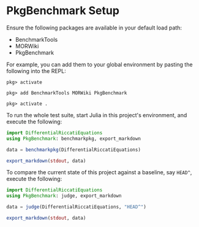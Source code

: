 # PkgBenchmark Setup

Ensure the following packages are available in your default load path:

- BenchmarkTools
- MORWiki
- PkgBenchmark

For example, you can add them to your global environment by pasting the following into the REPL:

```
pkg> activate

pkg> add BenchmarkTools MORWiki PkgBenchmark

pkg> activate .

```

To run the whole test suite, start Julia in this project's environment, and execute the following:

```julia
import DifferentialRiccatiEquations
using PkgBenchmark: benchmarkpkg, export_markdown

data = benchmarkpkg(DifferentialRiccatiEquations)

export_markdown(stdout, data)
```

To compare the current state of this project against a baseline, say `HEAD^`, execute the following:

```julia
import DifferentialRiccatiEquations
using PkgBenchmark: judge, export_markdown

data = judge(DifferentialRiccatiEquations, "HEAD^")

export_markdown(stdout, data)
```
